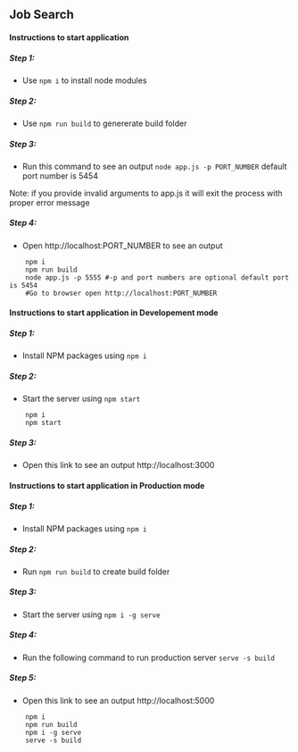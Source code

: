 ## Job Search


#### Instructions to start application
##### Step 1: 
* Use ```npm i``` to install node modules

##### Step 2:
* Use ```npm run build``` to genererate build folder

##### Step 3:
* Run this command to see an output ```node app.js -p PORT_NUMBER``` default port number is 5454

Note: if you provide invalid arguments to app.js it will exit the process with proper error message
##### Step 4:
* Open http://localhost:PORT_NUMBER to see an output

```
    npm i
    npm run build
    node app.js -p 5555 #-p and port numbers are optional default port is 5454
    #Go to browser open http://localhost:PORT_NUMBER
```
#### Instructions to start application in Developement mode 
##### Step 1:
* Install NPM packages using ```npm i```

##### Step 2:
* Start the server using ```npm start```

```
    npm i 
    npm start
```

##### Step 3: 
* Open this link to see an output http://localhost:3000

#### Instructions to start application in Production mode 
##### Step 1:
* Install NPM packages using ```npm i```

##### Step 2:
* Run ```npm run build``` to create build folder
##### Step 3:
* Start the server using ```npm i -g serve ```

##### Step 4:
* Run the following command to run production server ```serve -s build```
##### Step 5: 
* Open this link to see an output http://localhost:5000

```
    npm i
    npm run build
    npm i -g serve
    serve -s build
```